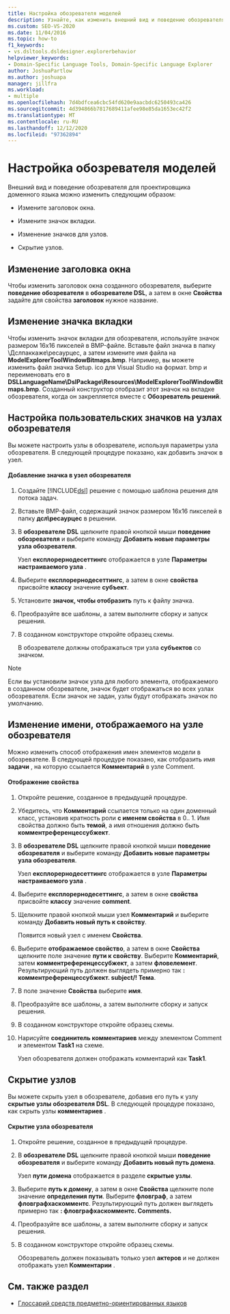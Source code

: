 ```yaml
---
title: Настройка обозревателя моделей
description: Узнайте, как изменить внешний вид и поведение обозревателя для конструктора доменных языков.
ms.custom: SEO-VS-2020
ms.date: 11/04/2016
ms.topic: how-to
f1_keywords:
- vs.dsltools.dsldesigner.explorerbehavior
helpviewer_keywords:
- Domain-Specific Language Tools, Domain-Specific Language Explorer
author: JoshuaPartlow
ms.author: joshuapa
manager: jillfra
ms.workload:
- multiple
ms.openlocfilehash: 7d4bdfcea6cbc54fd620e9aacbdc6250493ca426
ms.sourcegitcommit: 4d394866b7817689411afee98e85da1653ec42f2
ms.translationtype: MT
ms.contentlocale: ru-RU
ms.lasthandoff: 12/12/2020
ms.locfileid: "97362894"
---
```

# <a name="customizing-the-model-explorer"></a>Настройка обозревателя моделей
Внешний вид и поведение обозревателя для проектировщика доменного языка можно изменить следующим образом:

- Измените заголовок окна.

- Измените значок вкладки.

- Изменение значков для узлов.

- Скрытие узлов.

## <a name="changing-the-window-title"></a>Изменение заголовка окна
 Чтобы изменить заголовок окна созданного обозревателя, выберите **поведение обозревателя** в **обозревателе DSL**, а затем в окне **Свойства** задайте для свойства **заголовок** нужное название.

## <a name="changing-the-tab-icon"></a>Изменение значка вкладки
 Чтобы изменить значок вкладки для обозревателя, используйте значок размером 16x16 пикселей в BMP-файле. Вставьте файл значка в папку \Дслпаккаже\ресаурцес\, а затем измените имя файла на **ModelExplorerToolWindowBitmaps.bmp**. Например, вы можете изменить файл значка Setup. ico для Visual Studio на формат. bmp и переименовать его в **DSLLanguageName\DslPackage\Resources\ModelExplorerToolWindowBitmaps.bmp**. Созданный конструктор отобразит этот значок на вкладке обозревателя, когда он закрепляется вместе с **Обозреватель решений**.

## <a name="setting-custom-icons-on-explorer-nodes"></a>Настройка пользовательских значков на узлах обозревателя
 Вы можете настроить узлы в обозревателе, используя параметры узла обозревателя. В следующей процедуре показано, как добавить значок в узел.

#### <a name="to-add-an-icon-to-an-explorer-node"></a>Добавление значка в узел обозревателя

1. Создайте [!INCLUDE[dsl](../modeling/includes/dsl_md.md)] решение с помощью шаблона решения для потока задач.

2. Вставьте BMP-файл, содержащий значок размером 16x16 пикселей в папку **дсл\ресаурцес** в решении.

3. В **обозревателе DSL** щелкните правой кнопкой мыши **поведение обозревателя** и выберите команду **Добавить новые параметры узла обозревателя**.

    Узел **експлорернодесеттингс** отображается в узле **Параметры настраиваемого узла** .

4. Выберите **експлорернодесеттингс**, а затем в окне **свойства** присвойте **классу** значение **субъект**.

5. Установите **значок, чтобы отобразить** путь к файлу значка.

6. Преобразуйте все шаблоны, а затем выполните сборку и запуск решения.

7. В созданном конструкторе откройте образец схемы.

    В обозревателе должны отображаться три узла **субъектов** со значком.

> [!NOTE]
> Если вы установили значок узла для любого элемента, отображаемого в созданном обозревателе, значок будет отображаться во всех узлах обозревателя. Если значок не задан, узлы будут отображать значок по умолчанию.

## <a name="changing-the-name-displayed-on-an-explorer-node"></a>Изменение имени, отображаемого на узле обозревателя
 Можно изменить способ отображения имен элементов модели в обозревателе. В следующей процедуре показано, как отобразить имя **задачи** , на которую ссылается **Комментарий** в узле Comment.

#### <a name="to-display-a-property"></a>Отображение свойства

1. Откройте решение, созданное в предыдущей процедуре.

2. Убедитесь, что **Комментарий** ссылается только на один доменный класс, установив кратность роли **с именем свойства** в 0.. 1. Имя свойства должно быть **темой**, а имя отношения должно быть **комментреференцессубжект**.

3. В **обозревателе DSL** щелкните правой кнопкой мыши **поведение обозревателя** и выберите команду **Добавить новые параметры узла обозревателя**.

     Узел **експлорернодесеттингс** отображается в узле **Параметры настраиваемого узла** .

4. Выберите **експлорернодесеттингс**, а затем в окне **свойства** присвойте **классу** значение **comment**.

5. Щелкните правой кнопкой мыши узел **Комментарий** и выберите команду **Добавить новый путь к свойству**.

     Появится новый узел с именем **Свойства**.

6. Выберите **отображаемое свойство**, а затем в окне **Свойства** щелкните поле значение **пути к свойству**. Выберите **Комментарий**, затем **комментреференцессубжект**, а затем **фловелемент**. Результирующий путь должен выглядеть примерно так **: комментреференцессубжект. subject/! Тема**.

7. В поле значение **Свойства** выберите **имя**.

8. Преобразуйте все шаблоны, а затем выполните сборку и запуск решения.

9. В созданном конструкторе откройте образец схемы.

10. Нарисуйте **соединитель комментариев** между элементом Comment и элементом **Task1** на схеме.

     Узел обозревателя должен отображать комментарий как **Task1**.

## <a name="hiding-nodes"></a>Скрытие узлов
 Вы можете скрыть узел в обозревателе, добавив его путь к узлу **скрытые узлы** **обозревателя DSL**. В следующей процедуре показано, как скрыть узлы **комментариев** .

#### <a name="to-hide-an-explorer-node"></a>Скрытие узла обозревателя

1. Откройте решение, созданное в предыдущей процедуре.

2. В **обозревателе DSL** щелкните правой кнопкой мыши **поведение обозревателя** и выберите команду **Добавить новый путь домена**.

     Узел **пути домена** отображается в разделе **скрытые узлы**.

3. Выберите **путь к домену**, а затем в окне **Свойства** щелкните поле значение **определения пути**. Выберите **фловграф**, а затем **фловграфхаскомментс**. Результирующий путь должен выглядеть примерно так **: фловграфхаскомментс. Comments.**

4. Преобразуйте все шаблоны, а затем выполните сборку и запуск решения.

5. В созданном конструкторе откройте образец схемы.

     Обозреватель должен показывать только узел **актеров** и не должен отображать узел **Комментарии** .

## <a name="see-also"></a>См. также раздел

- [Глоссарий средств предметно-ориентированных языков](/previous-versions/bb126564(v=vs.100))
